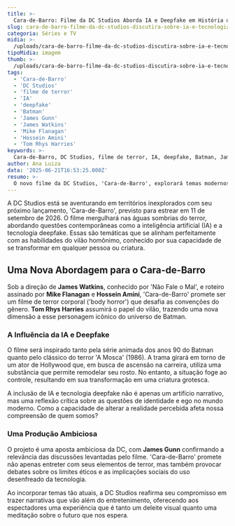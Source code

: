 ```yaml
---
title: >-
  Cara-de-Barro: Filme da DC Studios Aborda IA e Deepfake em História de Terror
slug: cara-de-barro-filme-da-dc-studios-discutira-sobre-ia-e-tecnologia-deepfake
categoria: Séries e TV
midia: >-
  /uploads/cara-de-barro-filme-da-dc-studios-discutira-sobre-ia-e-tecnologia-deepfake-thumb.png
tipoMidia: imagem
thumb: >-
  /uploads/cara-de-barro-filme-da-dc-studios-discutira-sobre-ia-e-tecnologia-deepfake-thumb.png
tags:
  - 'Cara-de-Barro'
  - 'DC Studios'
  - 'filme de terror'
  - 'IA'
  - 'deepfake'
  - 'Batman'
  - 'James Gunn'
  - 'James Watkins'
  - 'Mike Flanagan'
  - 'Hossein Amini'
  - 'Tom Rhys Harries'
keywords: >-
  Cara-de-Barro, DC Studios, filme de terror, IA, deepfake, Batman, James Gunn, James Watkins, Mike Flanagan, Hossein Amini, Tom Rhys Harries
author: Ana Luiza
data: '2025-06-21T16:53:25.000Z'
resumo: >-
  O novo filme da DC Studios, 'Cara-de-Barro', explorará temas modernos como inteligência artificial e tecnologia deepfake, destacando as habilidades transformadoras do vilão do Batman.
---
```


A DC Studios está se aventurando em territórios inexplorados com seu próximo lançamento, 'Cara-de-Barro', previsto para estrear em 11 de setembro de 2026. O filme mergulhará nas águas sombrias do terror, abordando questões contemporâneas como a inteligência artificial (IA) e a tecnologia deepfake. Essas são temáticas que se alinham perfeitamente com as habilidades do vilão homônimo, conhecido por sua capacidade de se transformar em qualquer pessoa ou criatura.

## Uma Nova Abordagem para o Cara-de-Barro

Sob a direção de **James Watkins**, conhecido por 'Não Fale o Mal', e roteiro assinado por **Mike Flanagan** e **Hossein Amini**, 'Cara-de-Barro' promete ser um filme de terror corporal ('body horror') que desafia as convenções do gênero. **Tom Rhys Harries** assumirá o papel do vilão, trazendo uma nova dimensão a esse personagem icônico do universo de Batman.

### A Influência da IA e Deepfake

O filme será inspirado tanto pela série animada dos anos 90 do Batman quanto pelo clássico do terror 'A Mosca' (1986). A trama girará em torno de um ator de Hollywood que, em busca de ascensão na carreira, utiliza uma substância que permite remodelar seu rosto. No entanto, a situação foge ao controle, resultando em sua transformação em uma criatura grotesca.

A inclusão de IA e tecnologia deepfake não é apenas um artifício narrativo, mas uma reflexão crítica sobre as questões de identidade e ego no mundo moderno. Como a capacidade de alterar a realidade percebida afeta nossa compreensão de quem somos?

### Uma Produção Ambiciosa

O projeto é uma aposta ambiciosa da DC, com **James Gunn** confirmando a relevância das discussões levantadas pelo filme. 'Cara-de-Barro' promete não apenas entreter com seus elementos de terror, mas também provocar debates sobre os limites éticos e as implicações sociais do uso desenfreado da tecnologia.

Ao incorporar temas tão atuais, a DC Studios reafirma seu compromisso em trazer narrativas que vão além do entretenimento, oferecendo aos espectadores uma experiência que é tanto um deleite visual quanto uma meditação sobre o futuro que nos espera.
